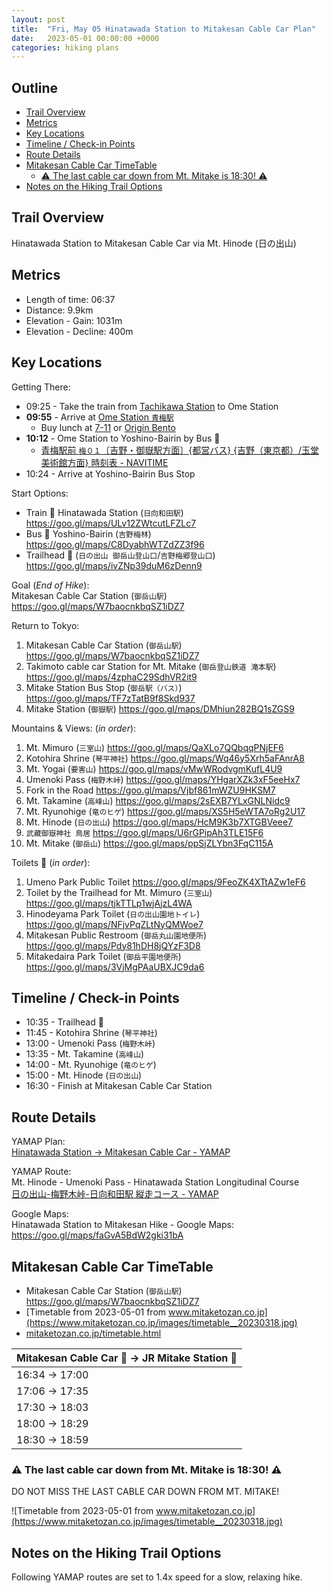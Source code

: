 ```yaml
---
layout: post
title:  "Fri, May 05 Hinatawada Station to Mitakesan Cable Car Plan"
date:   2023-05-01 00:00:00 +0000
categories: hiking plans
---
```


## Outline<!-- omit in toc -->
* [Trail Overview](#trail-overview)
* [Metrics](#metrics)
* [Key Locations](#key-locations)
* [Timeline / Check-in Points](#timeline--check-in-points)
* [Route Details](#route-details)
* [Mitakesan Cable Car TimeTable](#mitakesan-cable-car-timetable)
  * [⚠️ The last cable car down from Mt. Mitake is 18:30! ⚠️](#️-the-last-cable-car-down-from-mt-mitake-is-1830-️)
* [Notes on the Hiking Trail Options](#notes-on-the-hiking-trail-options)

## Trail Overview
Hinatawada Station to Mitakesan Cable Car via Mt. Hinode (日の出山)

## Metrics
* Length of time: 06:37
* Distance: 9.9km
* Elevation - Gain: 1031m
* Elevation - Decline: 400m

## Key Locations
Getting There:
* 09:25 - Take the train from [Tachikawa Station](https://goo.gl/maps/ahTHBtaAz83m62LE9) to Ome Station
* **09:55** - Arrive at [Ome Station `青梅駅`](https://goo.gl/maps/ybqDVsbAiSBhnpyT6)
  * Buy lunch at [7-11](https://goo.gl/maps/9txtDyhHaVFajn719) or [Origin Bento](https://goo.gl/maps/7zyHUgvDRyso3vRq7)
* **10:12** - Ome Station to Yoshino-Bairin by Bus 🚌
  * [青梅駅前 `梅０１`〔吉野・御嶽駅方面〕{都営バス} {吉野（東京都）/玉堂美術館方面} 時刻表 - NAVITIME](https://www.navitime.co.jp/diagram/bus/00016563/00004191/1/?year=2023&month=05&day=05&segment=1)
* 10:24 - Arrive at Yoshino-Bairin Bus Stop

Start Options:
* Train 🚉 Hinatawada Station (`日向和田駅`) <https://goo.gl/maps/ULv12ZWtcutLFZLc7>
* Bus 🚌 Yoshino-Bairin (`吉野梅林`) <https://goo.gl/maps/C8DyabhWTZdZZ3f96>
* Trailhead 🥾 (`日の出山 御岳山登山口`/`吉野梅郷登山口`) <https://goo.gl/maps/ivZNp39duM6zDenn9>

Goal (_End of Hike_):  
Mitakesan Cable Car Station (`御岳山駅`) <https://goo.gl/maps/W7baocnkbqSZ1iDZ7>

Return to Tokyo:  
1. Mitakesan Cable Car Station (`御岳山駅`) <https://goo.gl/maps/W7baocnkbqSZ1iDZ7>
1. Takimoto cable car Station for Mt. Mitake (`御岳登山鉄道 滝本駅`) <https://goo.gl/maps/4zphaC29SdhVR2it9>
1. Mitake Station Bus Stop (`御岳駅（バス）`) <https://goo.gl/maps/TF7zTatB9f8Skd937>
1. Mitake Station (`御嶽駅`) <https://goo.gl/maps/DMhiun282BQ1sZGS9>

Mountains & Views: (_in order_):
1. Mt. Mimuro (`三室山`) <https://goo.gl/maps/QaXLo7QQbqqPNjEF6>
1. Kotohira Shrine (`琴平神社`) <https://goo.gl/maps/Wq46y5Xrh5aFAnrA8>
1. Mt. Yogai (`要害山`) <https://goo.gl/maps/vMwWRodvgmKufL4U9>
1. Umenoki Pass (`梅野木峠`) <https://goo.gl/maps/YHgarXZk3xF5eeHx7>
1. Fork in the Road <https://goo.gl/maps/Vjbf861mWZU9HKSM7>
1. Mt. Takamine (`高峰山`) <https://goo.gl/maps/2sEXB7YLxGNLNidc9>
1. Mt. Ryunohige (`竜のヒゲ`) <https://goo.gl/maps/XS5H5eWTA7oRg2U17>
1. Mt. Hinode (`日の出山`) <https://goo.gl/maps/HcM9K3b7XTGBVeee7>
1. `武藏御嶽神社 鳥居` <https://goo.gl/maps/U6rGPipAh3TLE15F6>
1. Mt. Mitake (`御岳山`) <https://goo.gl/maps/ppSjZLYbn3FqC115A>

Toilets 🚽 (_in order_):
1. Umeno Park Public Toilet <https://goo.gl/maps/9FeoZK4XTtAZw1eF6>
1. Toilet by the Trailhead for Mt. Mimuro (`三室山`) <https://goo.gl/maps/tjkTTLp1wjAjzL4WA>
1. Hinodeyama Park Toilet (`日の出山園地トイレ`) <https://goo.gl/maps/NFjvPqZLtNyQMWoe7>
1. Mitakesan Public Restroom (`御岳丸山園地便所`) <https://goo.gl/maps/Pdy81hDH8jQYzF3D8>
1. Mitakedaira Park Toilet (`御岳平園地便所`) <https://goo.gl/maps/3VjMgPAaUBXJC9da6>

## Timeline / Check-in Points
* 10:35 - Trailhead 🥾
* 11:45 - Kotohira Shrine (`琴平神社`)
* 13:00 - Umenoki Pass (`梅野木峠`)
* 13:35 - Mt. Takamine (`高峰山`)
* 14:00 - Mt. Ryunohige (`竜のヒゲ`)
* 15:00 - Mt. Hinode (`日の出山`)
* 16:30 - Finish at Mitakesan Cable Car Station

## Route Details
YAMAP Plan:  
[Hinatawada Station -> Mitakesan Cable Car - YAMAP](https://yamap.com/plans/code/GRLwFtW60TK04NY-nLeTZLeymIrU7qWER8WWBxkgJNhrvEKkKXXsCKbmncLQ2_2rMoI)

YAMAP Route:  
Mt. Hinode - Umenoki Pass - Hinatawada Station Longitudinal Course  
[日の出山-梅野木峠-日向和田駅 縦走コース - YAMAP](https://yamap.com/model-courses/15926)

Google Maps:  
Hinatawada Station to Mitakesan Hike - Google Maps: <https://goo.gl/maps/faGvA5BdW2gki31bA>

## Mitakesan Cable Car TimeTable
* Mitakesan Cable Car Station (`御岳山駅`) <https://goo.gl/maps/W7baocnkbqSZ1iDZ7>
* [Timetable from 2023-05-01 from www.mitaketozan.co.jp](https://www.mitaketozan.co.jp/images/timetable__20230318.jpg)
* [mitaketozan.co.jp/timetable.html](https://www.mitaketozan.co.jp/timetable.html)

| Mitakesan Cable Car 🚠 -> JR Mitake Station 🚉 |
| -------------------------------------------- |
| 16:34 -> 17:00                               |
| 17:06 -> 17:35                               |
| 17:30 -> 18:03                               |
| 18:00 -> 18:29                               |
| 18:30 -> 18:59                               |

### ⚠️ The last cable car down from Mt. Mitake is 18:30! ⚠️
DO NOT MISS THE LAST CABLE CAR DOWN FROM MT. MITAKE!

![Timetable from 2023-05-01 from www.mitaketozan.co.jp](https://www.mitaketozan.co.jp/images/timetable__20230318.jpg)

## Notes on the Hiking Trail Options
Following YAMAP routes are set to 1.4x speed for a slow, relaxing hike.
